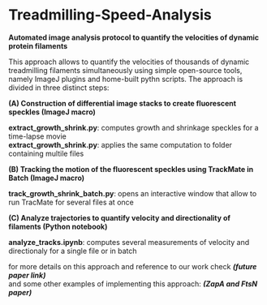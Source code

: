 # Treadmilling-Speed-Analysis
**Automated image analysis protocol to quantify the velocities of dynamic protein filaments**

This approach allows to quantify the velocities of thousands of dynamic treadmilling filaments simultaneously using simple open-source tools, namely ImageJ plugins and home-built pythn scripts. The approach is divided in three distinct steps:

**(A) Construction of differential image stacks to create fluorescent speckles (ImageJ macro)** <br>

**extract_growth_shrink.py**: computes growth and shrinkage speckles for a time-lapse movie <br>
**extract_growth_shrink.py**: applies the same computation to folder containing multile files <br>

**(B) Tracking the motion of the fluorescent speckles using TrackMate in Batch (ImageJ macro)** <br>

**track_growth_shrink_batch.py**: opens an interactive window that allow to run TracMate for several files at once <br>
 
**(C) Analyze trajectories to quantify velocity and directionality of filaments (Python notebook)** <br>

**analyze_tracks.ipynb**: computes several measurements of velocity and directionaly for a single file or in batch <br>

for more details on this approach and reference to our work check ***(future paper link)*** <br>
and some other examples of implementing this approach: ***(ZapA and FtsN paper)***
